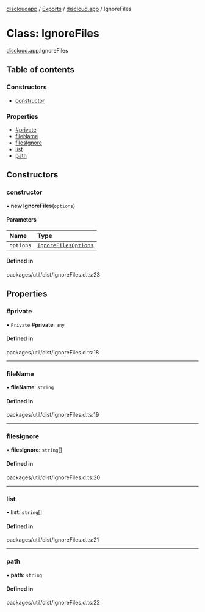 [discloudapp](../README.md) / [Exports](../modules.md) / [discloud.app](../modules/discloud_app.md) / IgnoreFiles

# Class: IgnoreFiles

[discloud.app](../modules/discloud_app.md).IgnoreFiles

## Table of contents

### Constructors

- [constructor](discloud_app.IgnoreFiles.md#constructor)

### Properties

- [#private](discloud_app.IgnoreFiles.md##private)
- [fileName](discloud_app.IgnoreFiles.md#filename)
- [filesIgnore](discloud_app.IgnoreFiles.md#filesignore)
- [list](discloud_app.IgnoreFiles.md#list)
- [path](discloud_app.IgnoreFiles.md#path)

## Constructors

### constructor

• **new IgnoreFiles**(`options`)

#### Parameters

| Name | Type |
| :------ | :------ |
| `options` | [`IgnoreFilesOptions`](../interfaces/discloud_app.IgnoreFilesOptions.md) |

#### Defined in

packages/util/dist/IgnoreFiles.d.ts:23

## Properties

### #private

• `Private` **#private**: `any`

#### Defined in

packages/util/dist/IgnoreFiles.d.ts:18

___

### fileName

• **fileName**: `string`

#### Defined in

packages/util/dist/IgnoreFiles.d.ts:19

___

### filesIgnore

• **filesIgnore**: `string`[]

#### Defined in

packages/util/dist/IgnoreFiles.d.ts:20

___

### list

• **list**: `string`[]

#### Defined in

packages/util/dist/IgnoreFiles.d.ts:21

___

### path

• **path**: `string`

#### Defined in

packages/util/dist/IgnoreFiles.d.ts:22
